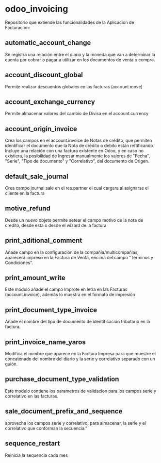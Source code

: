 # odoo_invoicing

Repositorio que extiende las funcionalidades de la Aplicacion de Facturacion:

automatic_account_change
-
Se registra una relación entre el diario y la moneda que van a determinar la cuenta por cobrar o pagar a utilizar en los documentos de venta o compra.

account_discount_global
-
Permite realizar descuentos globales en las facturas (account.move)

account_exchange_currency
-
Permite almacenar valores del cambio de Divisa en el account.currency

account_origin_invoice
-
Crea los campos en el account.invoice de Notas de crédito, que permiten identificar el documento que la Nota de crédito o debito están reftificando. Incluye una relación con una factura existente en Odoo, y en caso no existiera, la posibilidad de Ingresar manualmente los valores de "Fecha", "Serie", "Tipo de documento" y "Correlativo", del documento de Origen.

default_sale_journal
-
Crea campo journal sale en el res.partner el cual cargara al asignarse el cliente en la factura

motive_refund
-
Desde un nuevo objeto permite setear el campo motivo de la nota de credito, desde esta o desde el wizard de la factura

print_aditional_comment
-
Añade campo en la configuración de la compañía/multicompañias, aparecerá impreso en la Factura de Venta, encima del campo "Términos y Condiciones".

print_amount_write
-
Este módulo añade el campo Improte en letra en las Facturas (account.invoice), además lo muestra en el formato de impresión

print_document_type_invoice
-
Añade el nombre del tipo de documento de identificación tributario en la factura.

print_invoice_name_yaros
-
Modifica el nombre que aparece en la Factura Impresa para que muestre el concatenado del nombre del diario y la serie y correlativo separado con un guión.

purchase_document_type_validation
-
Este modelo contiene los parametros de validacion para los campos serie y correlativo en las facturas.

sale_document_prefix_and_sequence
-
aprovecha los campos serie y correlativo, para almacenar, la serie y el correlativo que conforman la secuencia."

sequence_restart
-
Reinicia la sequencia cada mes
